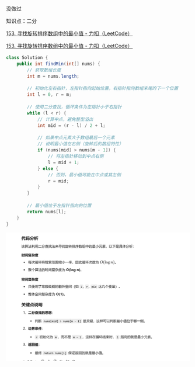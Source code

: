 



没做过



知识点：二分



[153. 寻找旋转排序数组中的最小值 - 力扣（LeetCode）](https://leetcode.cn/problems/find-minimum-in-rotated-sorted-array/description/?envType=study-plan-v2&envId=top-100-liked)



[153. 寻找旋转排序数组中的最小值 - 力扣（LeetCode）](https://leetcode.cn/problems/find-minimum-in-rotated-sorted-array/solutions/1987499/by-endlesscheng-owgd/?envType=study-plan-v2&envId=top-100-liked)



```java
class Solution {
    public int findMin(int[] nums) {
        // 获取数组长度
        int m = nums.length;

        // 初始化左右指针，左指针指向起始位置，右指针指向数组末尾的下一个位置
        int l = 0, r = m;

        // 使用二分查找，循环条件为左指针小于右指针
        while (l < r) {
            // 计算中点，避免整型溢出
            int mid = (r - l) / 2 + l;

            // 如果中点元素大于数组最后一个元素
            // 说明最小值在右侧（旋转后的数组特性）
            if (nums[mid] > nums[m - 1]) {
                // 将左指针移动到中点右侧
                l = mid + 1;
            } else {
                // 否则，最小值可能在中点或其左侧
                r = mid;
            }
        }

        // 最小值位于左指针指向的位置
        return nums[l];
    }
}

```





![{6B425927-2DCC-401C-BC1C-D1A853D88547}](assets/{6B425927-2DCC-401C-BC1C-D1A853D88547}.png)
